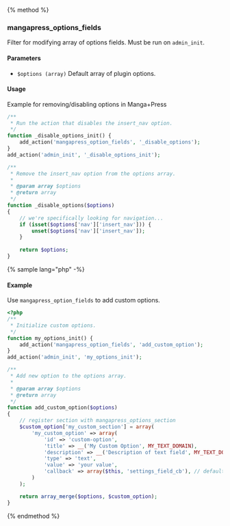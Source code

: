 {% method %}
### mangapress_options_fields
Filter for modifying array of options fields. Must be run on `admin_init`.

#### Parameters
* `$options (array)` Default array of plugin options.

#### Usage
Example for removing/disabling options in Manga+Press
```php
/**
 * Run the action that disables the insert_nav option.
 */
function _disable_options_init() {
    add_action('mangapress_option_fields', '_disable_options');
}
add_action('admin_init', '_disable_options_init');

/**
 * Remove the insert_nav option from the options array.
 *
 * @param array $options
 * @return array
 */
function _disable_options($options)
{
    // we're specifically looking for navigation...
    if (isset($options['nav']['insert_nav'])) {        
        unset($options['nav']['insert_nav']);
    }
    
    return $options;    
}

```

{% sample lang="php" -%}
#### Example
Use `mangapress_option_fields` to add custom options.

```php
<?php
/**
 * Initialize custom options.
 */
function my_options_init() {
    add_action('mangapress_option_fields', 'add_custom_option');
}
add_action('admin_init', 'my_options_init');

/**
 * Add new option to the options array.
 *
 * @param array $options
 * @return array
 */
function add_custom_option($options)
{
    // register section with mangapress_options_section
    $custom_option['my_custom_section'] = array(
        'my_custom_option' => array(
            'id' => 'custom-option',
            'title' => __('My Custom Option', MY_TEXT_DOMAIN),
            'description' => __('Description of text field', MY_TEXT_DOMAIN),
            'type' => 'text',
            'value' => 'your value',
            'callback' => array($this, 'settings_field_cb'), // default value
        )
    );

    return array_merge($options, $custom_option);
}
```
{% endmethod %}

